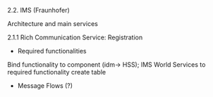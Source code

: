 
2.2. IMS (Fraunhofer)

Architecture and main services

2.1.1	Rich Communication Service: Registration

*	Required functionalities
	
Bind functionality to component (idm-> HSS); 
IMS World Services to required functionality create table
			
			
			

*	Message Flows (?)
